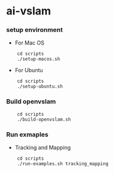 # ai-vslam

### setup environment
- For Mac OS
```
    cd scripts
    ./setup-macos.sh
```
- For Ubuntu
```
    cd scripts
    ./setup-ubuntu.sh
```


### Build openvslam
```
    cd scripts
    ./build-openvslam.sh
```

### Run exmaples
- Tracking and Mapping
```
    cd scripts
    ./run-examples.sh tracking_mapping
```